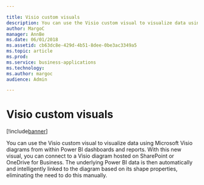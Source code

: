 ```yaml
---

title: Visio custom visuals
description: You can use the Visio custom visual to visualize data using Microsoft Visio diagrams from within Power BI dashboards and reports.
author: MargoC
manager: AnnBe
ms.date: 06/01/2018
ms.assetid: cb63dc8e-429d-4b51-8dee-0be3ac3349a5
ms.topic: article
ms.prod: 
ms.service: business-applications
ms.technology: 
ms.author: margoc
audience: Admin

---
```

#  Visio custom visuals




[!include[banner](../../../includes/banner.md)]

You can use the Visio custom visual to visualize data using Microsoft Visio
diagrams from within Power BI dashboards and reports. With this new visual, you
can connect to a Visio diagram hosted on SharePoint or OneDrive for Business.
The underlying Power BI data is then automatically and intelligently linked to
the diagram based on its shape properties, eliminating the need to do this
manually.
